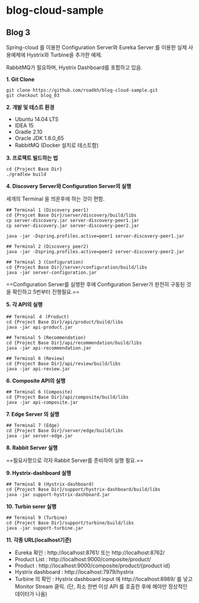 # blog-cloud-sample

## Blog 3

Spring-cloud 를 이용한 Configuration Server와 Eureka Server 를 이용한 실제 사용예제에 Hystrix와 Turbine을 추가한 예제.

RabbitMQ가 필요하며, Hystrix Dashboard를 포함하고 있음.


**1. Git Clone**

```
git clone https://github.com/roadkh/blog-cloud-sample.git
git checkout blog_03
```

**2. 개발 및 테스트 환경**
- Ubuntu 14.04 LTS
- IDEA 15
- Gradle 2.10
- Oracle JDK 1.8.0_65
- RabbitMQ (Docker 설치로 테스트함)

**3. 프로젝트 빌드하는 법**

```
cd {Project Base Dir} 
./gradlew build
```

**4. Discovery Server와 Configuration Server의 실행**

세개의 Terminal 을 띄운후에 하는 것이 편함.

```
## Terminal 1 (Discovery peer1)
cd {Projcet Base Dir}/server/discovery/build/libs
cp server-discovery.jar server-discovery-peer1.jar
cp server-discovery.jar server-discovery-peer2.jar

java -jar -Dspring.profiles.active=peer1 server-discovery-peer1.jar

## Terminal 2 (Discovery peer2)
java -jar -Dspring.profiles.active=peer2 server-discovery-peer2.jar

## Terminal 3 (Configuration)
cd {Project Base Dir}/server/configuration/build/libs
java -jar server-configuration.jar
```

==Configuration Server를 실행한 후에 Configuration Server가 완전히 구동된 것을 확인하고 5번부터 진행필요.==


**5. 각 API의 실행**

```
## Terminal ４ (Product)
cd {Project Base Dir}/api/product/build/libs
java -jar api-product.jar

## Terminal 5 (Recommendation)
cd {Project Base Dir}/api/recommendation/build/libs
java -jar api-recommendation.jar

## Terminal 6 (Review)
cd {Project Base Dir}/api/review/build/libs
java -jar api-review.jar
```

**6. Composite API의 실행**

```
## Terminal 6 (Composite)
cd {Project Base Dir}/api/composite/build/libs
java -jar api-composite.jar
```

**7. Edge Server 의 실행**

```
## Terminal 7 (Edge)
cd {Project Base Dir}/server/edge/build/libs
java -jar server-edge.jar
```

**8. Rabbit Server 실행**

==필요사항으로 각자 Rabbit Server를 준비하여 실행 필요.==


**9. Hystrix-dashboard 실행**

```
## Terminal 8 (Hystrix-dashboard)
cd {Project Base Dir}/support/hystrix-dashboard/build/libs
java -jar support-hystrix-dashboard.jar
```

**10. Turbin serer 실행**

```
## Terminal 9 (Turbine)
cd {Project Base Dir}/support/turbine/build/libs
java -jar support-turbine.jar
```

**11. 각종 URL(localhost기준)**

- Eureka 확인 : http://localhost:8761/ 또는 http://localhost:8762/
- Product List : http://localhost:9000/composite/product/
- Product : http://localhost:9000/composite/product/{product id}
- Hystrix dashboard : http://localhost:7979/hystrix
- Turbine 의 확인 : Hystrix dashboard input 에 http://localhost:8989/ 를 넣고 Monitor Stream 클릭. (단, 최소 한번 이상 API 를 호출한 후에 해야만 정상적인 데이터가 나옴)
